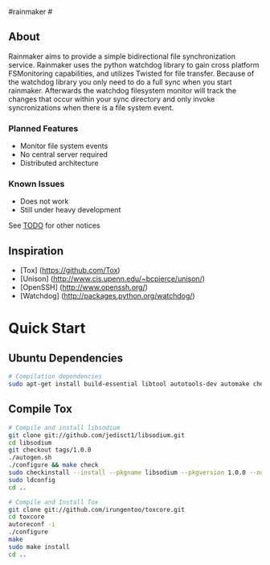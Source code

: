 #rainmaker #

## About ##

Rainmaker aims to provide a simple bidirectional file synchronization service. Rainmaker uses the python watchdog library to gain cross platform FSMonitoring capabilities, and utilizes Twisted for file transfer. Because of the watchdog library you only need to do a full sync when you start rainmaker. Afterwards the watchdog filesystem monitor will track the changes that occur within your sync directory and only invoke syncronizations when there is a file system event.

### Planned Features ###

* Monitor file system events
* No central server required
* Distributed architecture

### Known Issues ###

* Does not work
* Still under heavy development


See [TODO](TODO.md) for other notices

## Inspiration ##

* [Tox] (https://github.com/Tox)
* [Unison] (http://www.cis.upenn.edu/~bcpierce/unison/)
* [OpenSSH] (http://www.openssh.org/)
* [Watchdog] (http://packages.python.org/watchdog/)


# Quick Start #

## Ubuntu Dependencies ##

```bash
# Compilation dependencies
sudo apt-get install build-essential libtool autotools-dev automake checkinstall check git yasm
```

## Compile Tox ##

```bash
# Compile and install libsodium
git clone git://github.com/jedisct1/libsodium.git
cd libsodium
git checkout tags/1.0.0
./autogen.sh
./configure && make check
sudo checkinstall --install --pkgname libsodium --pkgversion 1.0.0 --nodoc
sudo ldconfig
cd ..

# Compile and Install Tox
git clone git://github.com/irungentoo/toxcore.git
cd toxcore
autoreconf -i
./configure
make
sudo make install
cd ..


```
